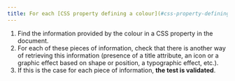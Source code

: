 ```yaml
---
title: For each [CSS property defining a colour](#css-property-defining-a-colour) and [conveying information](#image-conveying-information-provided-by-colour), the [information](#information-provided-by-colour) must not be given solely by the colour. Is this rule respected?
---
```


1. Find the information provided by the colour in a CSS property in the document.
2. For each of these pieces of information, check that there is another way of retrieving this information (presence of a title attribute, an icon or a graphic effect based on shape or position, a typographic effect, etc.).
3. If this is the case for each piece of information, **the test is validated**.
